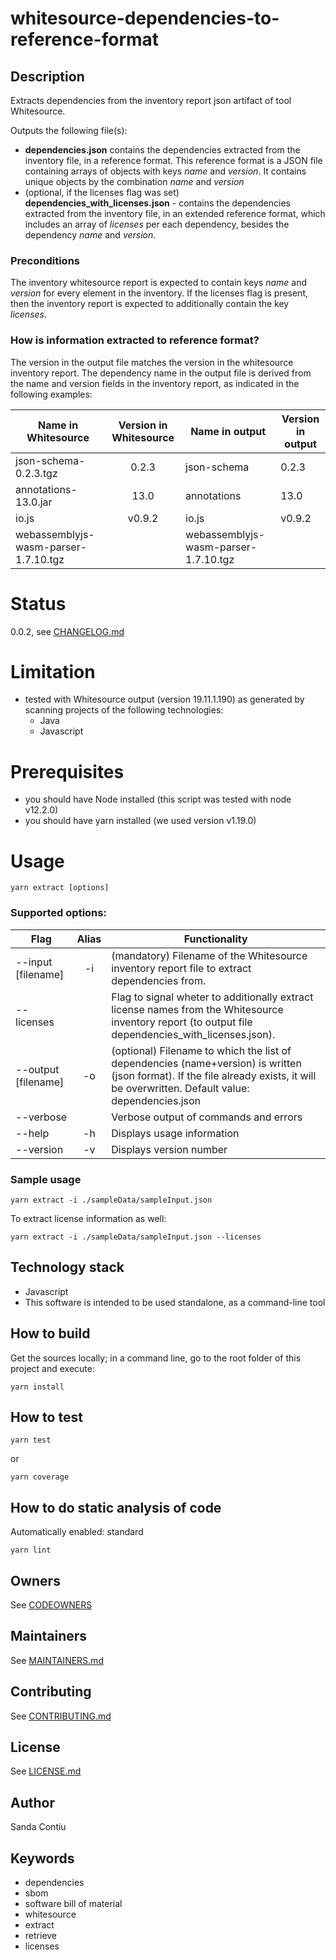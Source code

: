 # whitesource-dependencies-to-reference-format
## Description
Extracts dependencies from the inventory report json artifact of tool Whitesource.

Outputs the following file(s): 
  - __dependencies.json__ contains the dependencies extracted from the inventory file, in a reference format. This reference format is a JSON file containing arrays of objects with keys _name_ and _version_. It contains unique objects by the combination _name_ and _version_
  - (optional, if the licenses flag was set) __dependencies_with_licenses.json__ - contains the dependencies extracted from the inventory file, in an extended reference format, which includes an array of _licenses_ per each dependency, besides the dependency _name_ and _version_.

### Preconditions
The  inventory whitesource report is expected to contain keys _name_ and _version_ for every element in the inventory.
If the licenses flag is present, then the inventory report is expected to additionally contain the key _licenses_.

### How is information extracted to reference format?
The version in the output file matches the version in the whitesource inventory report. The dependency name in the output file is derived from the name and version fields in the inventory report, as indicated in the following examples:

| Name in Whitesource                  | Version in Whitesource | Name in output                       |   Version in output   
| -------------------------------------|:----------------------:|  ------------------------------------|--------------------
| json-schema-0.2.3.tgz                | 0.2.3                  | json-schema                          | 0.2.3
| annotations-13.0.jar                 | 13.0                   | annotations                          | 13.0 
| io.js                                | v0.9.2                 | io.js                                | v0.9.2
| webassemblyjs-wasm-parser-1.7.10.tgz |                        | webassemblyjs-wasm-parser-1.7.10.tgz |

# Status
0.0.2, see [CHANGELOG.md](./CHANGELOG.md)

# Limitation
- tested with Whitesource output (version 19.11.1.190) as generated by scanning projects of the following technologies: 
  - Java
  - Javascript

# Prerequisites
- you should have Node installed (this script was tested with node v12.2.0)
- you should have yarn installed (we used version v1.19.0)

# Usage
```
yarn extract [options]
```

### Supported options:

| Flag                 | Alias | Functionality
| ---------------------|:-----:| -------------------------------------
| --input [filename]   |  -i   | (mandatory) Filename of the Whitesource inventory report file to extract dependencies from.
| --licenses           |       | Flag to signal wheter to additionally extract license names from the Whitesource inventory report (to output file dependencies_with_licenses.json).
| --output [filename]|  -o   | (optional) Filename to which the list of dependencies (name+version) is written (json format). If the file already exists, it will be overwritten. Default value: dependencies.json
| --verbose          |       | Verbose output of commands and errors
| --help             | -h    | Displays usage information
| --version          | -v    | Displays version number



### Sample usage
```
yarn extract -i ./sampleData/sampleInput.json
```
To extract license information as well: 
```
yarn extract -i ./sampleData/sampleInput.json --licenses
```
## Technology stack
- Javascript
- This software is intended to be used standalone, as a command-line tool

## How to build
Get the sources locally; in a command line, go to the root folder of this project and execute:
```
yarn install
```
## How to test
```
yarn test
```
or 
```
yarn coverage
```

## How to do static analysis of code
Automatically enabled: standard
```
yarn lint
```

## Owners
See [CODEOWNERS](./CODEOWNERS)

## Maintainers
See [MAINTAINERS.md](./MAINTAINERS.md)

## Contributing
See [CONTRIBUTING.md](./CONTRIBUTING.md)

## License
See [LICENSE.md](./LICENSE.md)

## Author
Sanda Contiu

## Keywords
  - dependencies
  - sbom
  - software bill of material
  - whitesource
  - extract
  - retrieve
  - licenses